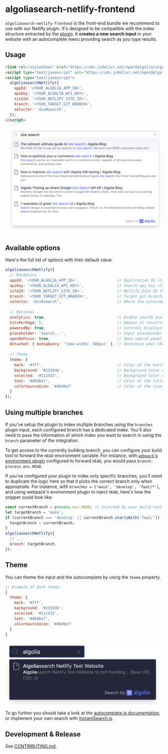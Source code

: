 # algoliasearch-netlify-frontend

`algoliasearch-netlify-frontend` is the front-end bundle we recommend to use with our Netlify plugin.
It's designed to be compatible with the index structure extracted by the [plugin](../plugin).
It **creates a new search input** in your website with an autocomplete menu providing search as you type results.

## Usage

```html
<link rel="stylesheet" href="https://cdn.jsdelivr.net/npm/@algolia/algoliasearch-netlify-frontend@1/dist/algoliasearchNetlify.css" />
<script type="text/javascript" src="https://cdn.jsdelivr.net/npm/@algolia/algoliasearch-netlify-frontend@1/dist/algoliasearchNetlify.js"></script>
<script type="text/javascript">
  algoliasearchNetlify({
    appId: '<YOUR_ALGOLIA_APP_ID>',
    apiKey: '<YOUR_ALGOLIA_API_KEY>',
    siteId: '<YOUR_NETLIFY_SITE_ID>',
    branch: '<YOUR_TARGET_GIT_BRANCH>',
    selector: 'div#search',
  });
</script>
```

<p align="center">
  <img src="/docs/screenshots/frontend/normal-theme.png?raw=true" alt="Frontend plugin light theme" width="600px">
</p>

## Available options

Here's the full list of options with their default value.

```js
algoliasearchNetlify({
  // Mandatory
  appId: '<YOUR_ALGOLIA_APP_ID>',                 // Application ID (Can be found in https://www.algolia.com/api-keys)
  apiKey: '<YOUR_ALGOLIA_API_KEY>',               // Search api key (Can be found in https://www.algolia.com/api-keys)
  siteId: '<YOUR_NETLIFY_SITE_ID>',               // Netlify Site ID (Can be found in https://crawler.algolia.com/admin/netlify)
  branch: '<YOUR_TARGET_GIT_BRANCH>',             // Target git branch, either a fixed one (e.g. 'master') or a dynamic one using `process.env.HEAD`. See "Using Multiple branches" in this doc.
  selector: 'div#search',                         // Where the autocomplete will be spawned (should not be an input)

  // Optional
  analytics: true,                                // Enable search analytics
  hitsPerPage: 5,                                 // Amount of results to display
  poweredBy: true,                                // Controls displaying the logo (mandatory with our FREE plan)
  placeholder: 'Search...',                       // Input placeholder
  openOnFocus: true,                              // Open search panel with default search, when focusing input
  detached: { mediaQuery: '(max-width: 500px)' }, // Determine when the search popup should open in detached mode (full screen, modal experience). Can be set to `true` or `false` to always/never go in detached mode.

  // Theme
  theme: {
    mark: '#fff',                                 // Color of the matching content
    background: '#23263b',                        // Background Color of the input and the panel
    selected: '#111432',                          // Background Color of the selected item
    text: '#d6d6e7',                              // Color of the title of the items
    colorSourceIcon: '#d6d6e7'                    // Color of the icon on the left of results
  }
});
```

## Using multiple branches

If you've setup the plugin to index multiple branches using the `branches` plugin input, each configured branch has a dedicated index.
You'll also need to pass the information of which index you want to search in using the `branch` parameter of the integration.

To get access to the currently building branch, you can configure your build tool to forward the `HEAD` environment variable.
For instance, with [`webpack`'s environment plugin](https://webpack.js.org/plugins/environment-plugin/) configured to forward `HEAD`, you would pass `branch: process.env.HEAD`.

If you've configured your plugin to index only specific branches, you'll need to duplicate the logic here so that it picks the correct branch only when appropriate.
For instance, with `branches = ['main', 'develop', 'feat/*']`, and using webpack's environment plugin to inject `HEAD`, here's how the snippet could look like:

```js
const currentBranch = process.env.HEAD; // Injected by your build tool
let targetBranch = 'main';
if (currentBranch === 'develop' || currentBranch.startsWith('feat/')) {
  targetBranch = currentBranch;
}
algoliasearchNetlify({
  // ...
  branch: targetBranch,
});
```

## Theme

You can theme the input and the autocomplete by using the `theme` property.

```js
// Example of dark theme:
{
  theme: {
    mark: '#fff',
    background: '#23263b',
    selected: '#111432',
    text: '#d6d6e7',
    colorSourceIcon: '#d6d6e7'
  }
}
```

<img src="/docs/screenshots/frontend/dark-theme.png?raw=true" alt="Dark theme" width="500px">

To go further you should take a look at the [autocomplete.js documentation](https://algolia-autocomplete.netlify.app/), or implement your own search with [InstantSearch.js](https://www.algolia.com/doc/guides/building-search-ui/what-is-instantsearch/js/).

## Development & Release

See [CONTRIBUTING.md](./CONTRIBUTING.md).
